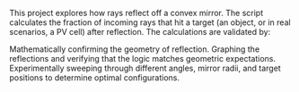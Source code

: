 This project explores how rays reflect off a convex mirror. The script calculates the fraction of incoming rays that hit a target (an object, or in real scenarios, a PV cell) after reflection. The calculations are validated by:

Mathematically confirming the geometry of reflection.
Graphing the reflections and verifying that the logic matches geometric expectations.
Experimentally sweeping through different angles, mirror radii, and target positions to determine optimal configurations.
